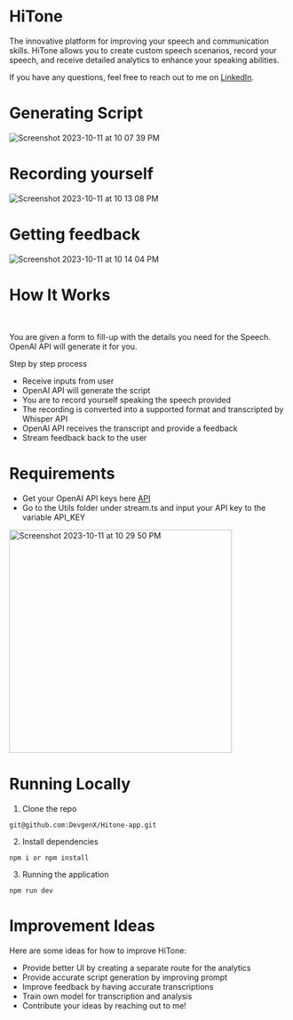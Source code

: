 # HiTone

The innovative platform for improving your speech and communication skills. HiTone allows you to create custom speech scenarios, record your speech, and receive detailed analytics to enhance your speaking abilities.

If you have any questions, feel free to reach out to me on [LinkedIn](https://www.linkedin.com/in/sebgonzales/).

# Generating Script

![Screenshot 2023-10-11 at 10 07 39 PM](https://github.com/DevgenX/Hitone-app/assets/107775878/5af56cb5-8a5f-4354-8001-6871a8d12e3e)

# Recording yourself

![Screenshot 2023-10-11 at 10 13 08 PM](https://github.com/DevgenX/Hitone-app/assets/107775878/b46b5bfd-874e-4c45-9edc-6ba6f2247af7)

# Getting feedback 

![Screenshot 2023-10-11 at 10 14 04 PM](https://github.com/DevgenX/Hitone-app/assets/107775878/7a1c22b4-ef52-49e4-9593-e52a05ef337a)

# How It Works
<br>

You are given a form to fill-up with the details you need for the Speech. OpenAI API will generate it for you.

Step by step process

- Receive inputs from user
- OpenAI API will generate the script
- You are to record yourself speaking the speech provided
- The recording is converted into a supported format and transcripted by Whisper API
- OpenAI API receives the transcript and provide a feedback
- Stream feedback back to the user

# Requirements

- Get your OpenAI API keys here [API](https://platform.openai.com/account/api-keys)
- Go to the Utils folder under stream.ts and input your API key to the variable API_KEY
  
<img width="401" alt="Screenshot 2023-10-11 at 10 29 50 PM" src="https://github.com/DevgenX/Hitone-app/assets/107775878/ae900a63-b46f-4f40-8c04-185992f91144">


# Running Locally

1. Clone the repo
  ```
  git@github.com:DevgenX/Hitone-app.git
  ```
2. Install dependencies
  ```
  npm i or npm install
  ```
3. Running the application
  ```
  npm run dev
  ```

# Improvement Ideas
Here are some ideas for how to improve HiTone:
- Provide better UI by creating a separate route for the analytics
- Provide accurate script generation by improving prompt
- Improve feedback by having accurate transcriptions
- Train own model for transcription and analysis
- Contribute your ideas by reaching out to me!





